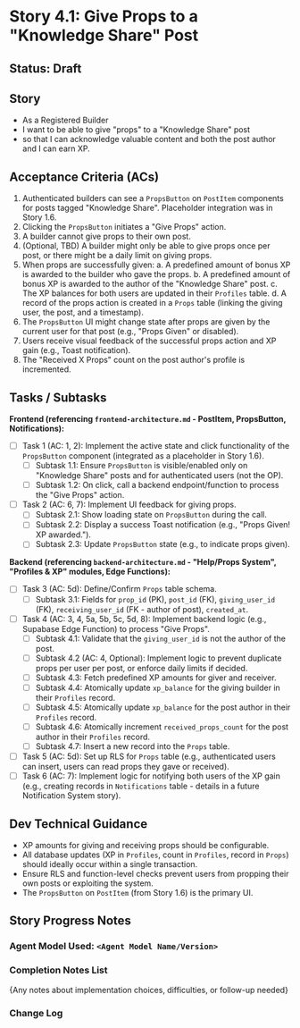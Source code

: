 # Story 4.1: Give Props to a "Knowledge Share" Post

## Status: Draft

## Story

- As a Registered Builder
- I want to be able to give "props" to a "Knowledge Share" post
- so that I can acknowledge valuable content and both the post author and I can earn XP.

## Acceptance Criteria (ACs)

1.  Authenticated builders can see a `PropsButton` on `PostItem` components for posts tagged "Knowledge Share". Placeholder integration was in Story 1.6.
2.  Clicking the `PropsButton` initiates a "Give Props" action.
3.  A builder cannot give props to their own post.
4.  (Optional, TBD) A builder might only be able to give props once per post, or there might be a daily limit on giving props.
5.  When props are successfully given:
    a.  A predefined amount of bonus XP is awarded to the builder who gave the props.
    b.  A predefined amount of bonus XP is awarded to the author of the "Knowledge Share" post.
    c.  The XP balances for both users are updated in their `Profiles` table.
    d.  A record of the props action is created in a `Props` table (linking the giving user, the post, and a timestamp).
6.  The `PropsButton` UI might change state after props are given by the current user for that post (e.g., "Props Given" or disabled).
7.  Users receive visual feedback of the successful props action and XP gain (e.g., Toast notification).
8.  The "Received X Props" count on the post author's profile is incremented.

## Tasks / Subtasks

**Frontend (referencing `frontend-architecture.md` - PostItem, PropsButton, Notifications):**
- [ ] Task 1 (AC: 1, 2): Implement the active state and click functionality of the `PropsButton` component (integrated as a placeholder in Story 1.6).
    - [ ] Subtask 1.1: Ensure `PropsButton` is visible/enabled only on "Knowledge Share" posts and for authenticated users (not the OP).
    - [ ] Subtask 1.2: On click, call a backend endpoint/function to process the "Give Props" action.
- [ ] Task 2 (AC: 6, 7): Implement UI feedback for giving props.
    - [ ] Subtask 2.1: Show loading state on `PropsButton` during the call.
    - [ ] Subtask 2.2: Display a success Toast notification (e.g., "Props Given! XP awarded.").
    - [ ] Subtask 2.3: Update `PropsButton` state (e.g., to indicate props given).

**Backend (referencing `backend-architecture.md` - "Help/Props System", "Profiles & XP" modules, Edge Functions):**
- [ ] Task 3 (AC: 5d): Define/Confirm `Props` table schema.
    - [ ] Subtask 3.1: Fields for `prop_id` (PK), `post_id` (FK), `giving_user_id` (FK), `receiving_user_id` (FK - author of post), `created_at`.
- [ ] Task 4 (AC: 3, 4, 5a, 5b, 5c, 5d, 8): Implement backend logic (e.g., Supabase Edge Function) to process "Give Props".
    - [ ] Subtask 4.1: Validate that the `giving_user_id` is not the author of the post.
    - [ ] Subtask 4.2 (AC: 4, Optional): Implement logic to prevent duplicate props per user per post, or enforce daily limits if decided.
    - [ ] Subtask 4.3: Fetch predefined XP amounts for giver and receiver.
    - [ ] Subtask 4.4: Atomically update `xp_balance` for the giving builder in their `Profiles` record.
    - [ ] Subtask 4.5: Atomically update `xp_balance` for the post author in their `Profiles` record.
    - [ ] Subtask 4.6: Atomically increment `received_props_count` for the post author in their `Profiles` record.
    - [ ] Subtask 4.7: Insert a new record into the `Props` table.
- [ ] Task 5 (AC: 5d): Set up RLS for `Props` table (e.g., authenticated users can insert, users can read props they gave or received).
- [ ] Task 6 (AC: 7): Implement logic for notifying both users of the XP gain (e.g., creating records in `Notifications` table - details in a future Notification System story).

## Dev Technical Guidance

- XP amounts for giving and receiving props should be configurable.
- All database updates (XP in `Profiles`, count in `Profiles`, record in `Props`) should ideally occur within a single transaction.
- Ensure RLS and function-level checks prevent users from propping their own posts or exploiting the system.
- The `PropsButton` on `PostItem` (from Story 1.6) is the primary UI.

## Story Progress Notes

### Agent Model Used: `<Agent Model Name/Version>`

### Completion Notes List

{Any notes about implementation choices, difficulties, or follow-up needed}

### Change Log 
